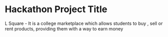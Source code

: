 # Hackathon Project Title
L Square - It is a college marketplace which allows students to buy , sell or rent products, providing them with a way to earn money 
